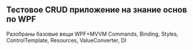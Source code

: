 ## Тестовое CRUD приложение на знание основ по WPF

Разобраны базовые вещи WPF+MVVM
Commands, Binding, Styles, ControlTemplate, Resources, ValueConverter, DI
